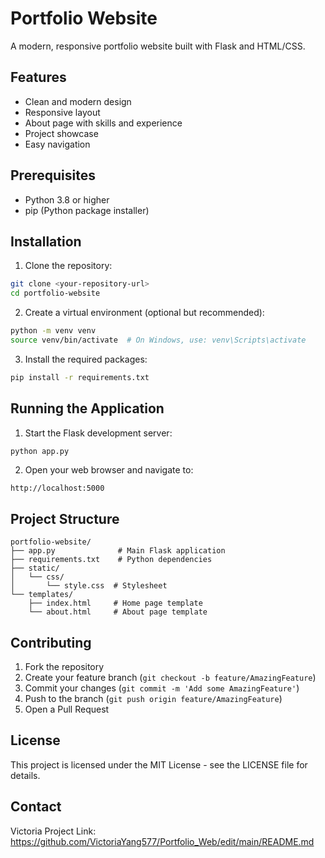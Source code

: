 # Portfolio Website

A modern, responsive portfolio website built with Flask and HTML/CSS.

## Features

- Clean and modern design
- Responsive layout
- About page with skills and experience
- Project showcase
- Easy navigation

## Prerequisites

- Python 3.8 or higher
- pip (Python package installer)

## Installation

1. Clone the repository:
```bash
git clone <your-repository-url>
cd portfolio-website
```

2. Create a virtual environment (optional but recommended):
```bash
python -m venv venv
source venv/bin/activate  # On Windows, use: venv\Scripts\activate
```

3. Install the required packages:
```bash
pip install -r requirements.txt
```

## Running the Application

1. Start the Flask development server:
```bash
python app.py
```

2. Open your web browser and navigate to:
```
http://localhost:5000
```

## Project Structure

```
portfolio-website/
├── app.py              # Main Flask application
├── requirements.txt    # Python dependencies
├── static/
│   └── css/
│       └── style.css  # Stylesheet
└── templates/
    ├── index.html     # Home page template
    └── about.html     # About page template
```

## Contributing

1. Fork the repository
2. Create your feature branch (`git checkout -b feature/AmazingFeature`)
3. Commit your changes (`git commit -m 'Add some AmazingFeature'`)
4. Push to the branch (`git push origin feature/AmazingFeature`)
5. Open a Pull Request

## License

This project is licensed under the MIT License - see the LICENSE file for details.

## Contact

Victoria
Project Link: https://github.com/VictoriaYang577/Portfolio_Web/edit/main/README.md
